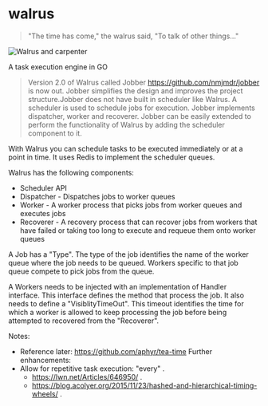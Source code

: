 # walrus

> "The time has come," the walrus said, "To talk of other things..."

![Walrus and carpenter](https://upload.wikimedia.org/wikipedia/commons/thumb/2/2a/Briny_Beach.jpg/640px-Briny_Beach.jpg)

A task execution engine in GO


> Version 2.0 of Walrus called Jobber https://github.com/nmjmdr/jobber is now out. Jobber simplifies the design and improves 
> the project structure.Jobber does not have built in scheduler like Walrus. A scheduler is used to schedule jobs for 
> execution. Jobber implements dispatcher, worker and recoverer.
> Jobber can be easily extended to perform the functionality of Walrus by adding the scheduler component to it.


With Walrus you can schedule tasks to be executed immediately or at a point in time. It uses Redis to implement the scheduler queues.

Walrus has the following components:

* Scheduler API
* Dispatcher - Dispatches jobs to worker queues
* Worker - A worker process that picks jobs from worker queues and executes jobs 
* Recoverer - A recovery process that can recover jobs from workers that have failed or taking too long to execute and requeue them onto worker queues

A Job has a "Type". The type of the job identifies the name of the worker queue where the job needs to be queued. Workers specific to that job queue compete to pick jobs from the queue.

A Workers needs to be injected with an implementation of Handler interface. This interface defines the method that process the job. It also needs to define a "VisiblityTimeOut". This timeout identifies the time for which a worker is allowed to keep processing the job before being attempted to recovered from the "Recoverer".


Notes:

* Reference later: https://github.com/aphyr/tea-time 
Further enhancements: 
* Allow for repetitive task execution: "every" . 
  * https://lwn.net/Articles/646950/ . 
  * https://blog.acolyer.org/2015/11/23/hashed-and-hierarchical-timing-wheels/ . 
